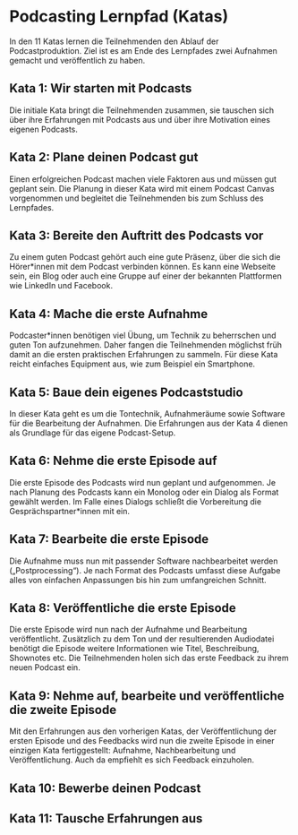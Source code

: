 # Podcasting Lernpfad (Katas)

In den 11 Katas lernen die Teilnehmenden den Ablauf der Podcastproduktion. Ziel ist es am Ende des Lernpfades zwei Aufnahmen gemacht und veröffentlich zu haben.

## Kata 1: Wir starten mit Podcasts

Die initiale Kata bringt die Teilnehmenden zusammen, sie tauschen sich über ihre Erfahrungen mit Podcasts aus und über ihre Motivation eines eigenen Podcasts.

## Kata 2: Plane deinen Podcast gut

Einen erfolgreichen Podcast machen viele Faktoren aus und müssen gut geplant sein. Die Planung in dieser Kata wird mit einem Podcast Canvas vorgenommen und begleitet die Teilnehmenden bis zum Schluss des Lernpfades.

## Kata 3: Bereite den Auftritt des Podcasts vor

Zu einem guten Podcast gehört auch eine gute Präsenz, über die sich die Hörer\*innen mit dem Podcast verbinden können. Es kann eine Webseite sein, ein Blog oder auch eine Gruppe auf einer der bekannten Plattformen wie LinkedIn und Facebook.

## Kata 4: Mache die erste Aufnahme

Podcaster\*innen benötigen viel Übung, um Technik zu beherrschen und guten Ton aufzunehmen. Daher fangen die Teilnehmenden möglichst früh damit an die ersten praktischen Erfahrungen zu sammeln. Für diese Kata reicht einfaches Equipment aus, wie zum Beispiel ein Smartphone.

## Kata 5: Baue dein eigenes Podcaststudio

In dieser Kata geht es um die Tontechnik, Aufnahmeräume sowie Software für die Bearbeitung der Aufnahmen. Die Erfahrungen aus der Kata 4 dienen als Grundlage für das eigene Podcast-Setup.

## Kata 6: Nehme die erste Episode auf

Die erste Episode des Podcasts wird nun geplant und aufgenommen. Je nach Planung des Podcasts kann ein Monolog oder ein Dialog als Format gewählt werden. Im Falle eines Dialogs schließt die Vorbereitung die Gesprächspartner\*innen mit ein.

## Kata 7: Bearbeite die erste Episode

Die Aufnahme muss nun mit passender Software nachbearbeitet werden („Postprocessing“). Je nach Format des Podcasts umfasst diese Aufgabe alles von einfachen Anpassungen bis hin zum umfangreichen Schnitt.

## Kata 8: Veröffentliche die erste Episode

Die erste Episode wird nun nach der Aufnahme und Bearbeitung veröffentlicht. Zusätzlich zu dem Ton und der resultierenden Audiodatei benötigt die Episode weitere Informationen wie Titel, Beschreibung, Shownotes etc. Die Teilnehmenden holen sich das erste Feedback zu ihrem neuen Podcast ein.

## Kata 9: Nehme auf, bearbeite und veröffentliche die zweite Episode

Mit den Erfahrungen aus den vorherigen Katas, der Veröffentlichung der ersten Episode und des Feedbacks wird nun die zweite Episode in einer einzigen Kata fertiggestellt: Aufnahme, Nachbearbeitung und Veröffentlichung. Auch da empfiehlt es sich Feedback einzuholen.

## Kata 10: Bewerbe deinen Podcast

## Kata 11: Tausche Erfahrungen aus
